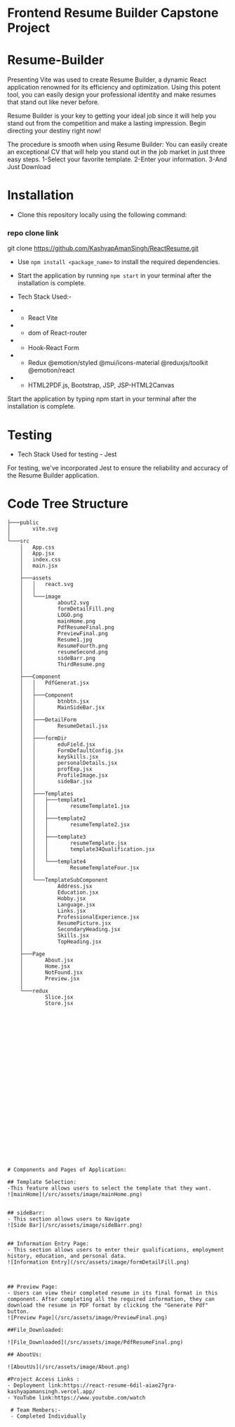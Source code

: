 # Frontend Resume Builder Capstone Project
 

# Resume-Builder

Presenting Vite was used to create Resume Builder, a dynamic React application renowned for its efficiency and optimization. Using this potent tool, you can easily design your professional identity and make resumes that stand out like never before.

Resume Builder is your key to getting your ideal job since it will help you stand out from the competition and make a lasting impression. Begin directing your destiny right now!

The procedure is smooth when using Resume Builder:
You can easily create an exceptional CV that will help you stand out in the job market in just three easy steps.
1-Select your favorite template.
2-Enter your information.
3-And  Just Download

# Installation
- Clone this repository locally using the following command:
 
### repo clone link
git clone https://github.com/KashyapAmanSingh/ReactResume.git


- Use `npm install <package_name>` to install the required dependencies.
- Start the application by running `npm start` in your terminal after the installation is complete.


- Tech Stack Used:-
- - React Vite
- - dom of React-router
- - Hook-React Form
- - Redux @emotion/styled @mui/icons-material @reduxjs/toolkit @emotion/react
- - HTML2PDF.js, Bootstrap, JSP, JSP-HTML2Canvas

Start the application by typing npm start in your terminal after the installation is complete.

# Testing
 - Tech Stack Used for testing - Jest

For testing, we've incorporated Jest to ensure the reliability and accuracy of the Resume Builder application.
 

# Code Tree Structure

```│
├───public
│       vite.svg
│
└───src
    │   App.css
    │   App.jsx
    │   index.css
    │   main.jsx
    │
    ├───assets
    │   │   react.svg
    │   │
    │   └───image
    │           about2.svg
    │           formDetailFill.png
    │           LOGO.png
    │           mainHome.png
    │           PdfResumeFinal.png
    │           PreviewFinal.png
    │           Resume1.jpg
    │           ResumeFourth.png
    │           resumeSecond.png
    │           sideBarr.png
    │           ThirdResume.png
    │
    ├───Component
    │   │   PdfGenerat.jsx
    │   │
    │   ├───Component
    │   │       btnbtn.jsx
    │   │       MainSideBar.jsx
    │   │
    │   ├───DetailForm
    │   │       ResumeDetail.jsx
    │   │
    │   ├───formDir
    │   │       eduField.jsx
    │   │       FormDefaultConfig.jsx
    │   │       keySkills.jsx
    │   │       personalDetails.jsx
    │   │       profExp.jsx
    │   │       ProfileImage.jsx
    │   │       sideBar.jsx
    │   │
    │   ├───Templates
    │   │   ├───template1
    │   │   │       resumeTemplate1.jsx
    │   │   │
    │   │   ├───template2
    │   │   │       resumeTemplate2.jsx
    │   │   │
    │   │   ├───template3
    │   │   │       resumeTemplate.jsx
    │   │   │       template34Qualification.jsx
    │   │   │
    │   │   └───template4
    │   │           ResumeTemplateFour.jsx
    │   │
    │   └───TemplateSubComponent
    │           Address.jsx
    │           Education.jsx
    │           Hobby.jsx
    │           Language.jsx
    │           Links.jsx
    │           ProfessionalExperience.jsx
    │           ResumePicture.jsx
    │           SecondaryHeading.jsx
    │           Skills.jsx
    │           TopHeading.jsx
    │
    ├───Page
    │       About.jsx
    │       Home.jsx
    │       NotFound.jsx
    │       Preview.jsx
    │
    └───redux
            Slice.jsx
            Store.jsx


























# Components and Pages of Application:
 
## Template Selection:
-This feature allows users to select the template that they want.
![mainHome](/src/assets/image/mainHome.png)


## sideBarr: 
- This section allows users to Navigate 
![Side Bar](/src/assets/image/sideBarr.png)
 

## Information Entry Page: 
- This section allows users to enter their qualifications, employment history, education, and personal data.
![Information Entry](/src/assets/image/formDetailFill.png)

  

## Preview Page: 
- Users can view their completed resume in its final format in this component. After completing all the required information, they can download the resume in PDF format by clicking the "Generate Pdf" button.
![Preview Page](/src/assets/image/PreviewFinal.png)

##File_Downloaded: 

![File_Downloaded](/src/assets/image/PdfResumeFinal.png)
 
## AboutUs: 

![AboutUs](/src/assets/image/About.png)
 
#Project Access Links :
- Deployment link:https://react-resume-6dil-aiae27gra-kashyapamansingh.vercel.app/
- YouTube link:https://www.youtube.com/watch
 
 # Team Members:-
 - Completed Individually





